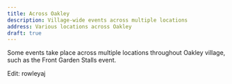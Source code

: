 ```yaml
---
title: Across Oakley
description: Village-wide events across multiple locations
address: Various locations across Oakley
draft: true
---
```

Some events take place across multiple locations throughout Oakley village, such as the Front Garden Stalls event.

Edit: rowleyaj
